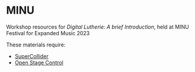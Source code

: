 # MINU

 Workshop resources for  _Digital Lutherie: A brief Introduction_, held at MINU Festival for Expanded Music 2023

 These materials require:

- [SuperCollider](https://supercollider.github.io)
- [Open Stage Control](https://openstagecontrol.ammd.net)
